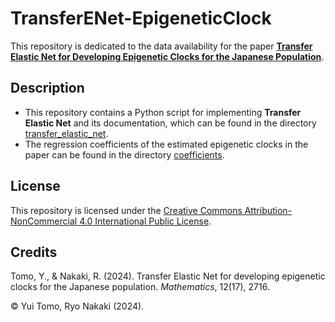 # TransferENet-EpigeneticClock

This repository is dedicated to the data availability for the paper [**Transfer Elastic Net for Developing Epigenetic Clocks for the Japanese Population**](https://doi.org/10.3390/math12172716).

## Description

- This repository contains a Python script for implementing **Transfer Elastic Net** and its documentation, which can be found in the directory [transfer_elastic_net](transfer_elastic_net).
- The regression coefficients of the estimated epigenetic clocks in the paper can be found in the directory [coefficients](coefficients).

## License

This repository is licensed under the [Creative Commons Attribution-NonCommercial 4.0 International Public License](LICENSE).

## Credits

Tomo, Y., & Nakaki, R. (2024). Transfer Elastic Net for developing epigenetic clocks for the Japanese population. *Mathematics*, 12(17), 2716.

© Yui Tomo, Ryo Nakaki (2024).
